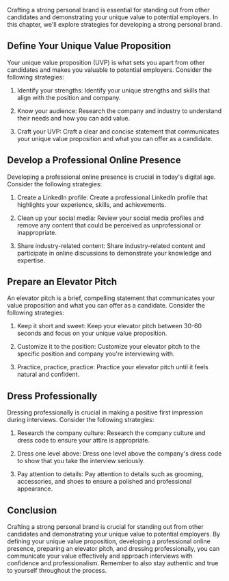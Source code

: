 
Crafting a strong personal brand is essential for standing out from other candidates and demonstrating your unique value to potential employers. In this chapter, we'll explore strategies for developing a strong personal brand.

Define Your Unique Value Proposition
------------------------------------

Your unique value proposition (UVP) is what sets you apart from other candidates and makes you valuable to potential employers. Consider the following strategies:

1. Identify your strengths: Identify your unique strengths and skills that align with the position and company.

2. Know your audience: Research the company and industry to understand their needs and how you can add value.

3. Craft your UVP: Craft a clear and concise statement that communicates your unique value proposition and what you can offer as a candidate.

Develop a Professional Online Presence
--------------------------------------

Developing a professional online presence is crucial in today's digital age. Consider the following strategies:

1. Create a LinkedIn profile: Create a professional LinkedIn profile that highlights your experience, skills, and achievements.

2. Clean up your social media: Review your social media profiles and remove any content that could be perceived as unprofessional or inappropriate.

3. Share industry-related content: Share industry-related content and participate in online discussions to demonstrate your knowledge and expertise.

Prepare an Elevator Pitch
-------------------------

An elevator pitch is a brief, compelling statement that communicates your value proposition and what you can offer as a candidate. Consider the following strategies:

1. Keep it short and sweet: Keep your elevator pitch between 30-60 seconds and focus on your unique value proposition.

2. Customize it to the position: Customize your elevator pitch to the specific position and company you're interviewing with.

3. Practice, practice, practice: Practice your elevator pitch until it feels natural and confident.

Dress Professionally
--------------------

Dressing professionally is crucial in making a positive first impression during interviews. Consider the following strategies:

1. Research the company culture: Research the company culture and dress code to ensure your attire is appropriate.

2. Dress one level above: Dress one level above the company's dress code to show that you take the interview seriously.

3. Pay attention to details: Pay attention to details such as grooming, accessories, and shoes to ensure a polished and professional appearance.

Conclusion
----------

Crafting a strong personal brand is crucial for standing out from other candidates and demonstrating your unique value to potential employers. By defining your unique value proposition, developing a professional online presence, preparing an elevator pitch, and dressing professionally, you can communicate your value effectively and approach interviews with confidence and professionalism. Remember to also stay authentic and true to yourself throughout the process.
